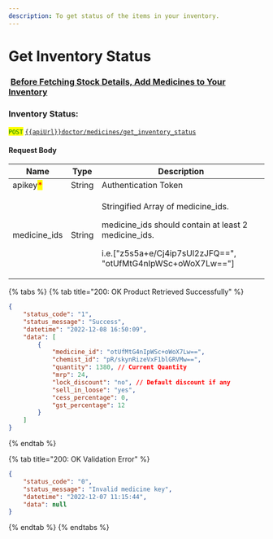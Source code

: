 ```yaml
---
description: To get status of the items in your inventory.
---
```


# Get Inventory Status

### <img src="https://static.vecteezy.com/system/resources/thumbnails/018/930/572/small/youtube-logo-youtube-icon-transparent-free-png.png" alt="" data-size="line"> [Before Fetching Stock Details, Add Medicines to Your Inventory](https://youtu.be/v29o6YEsocc?si=WM0nJ2BmAuye7tNE)

### Inventory Status:

<mark style="color:green;">`POST`</mark>  [`{{apiUrl}}doctor/medicines/get_inventory_status`](https://api.evitalrx.in/v1/doctor/medicines/get_inventory_status)

#### Request Body

| Name                                     | Type   | Description                                                                                                                                                                              |
| ---------------------------------------- | ------ | ---------------------------------------------------------------------------------------------------------------------------------------------------------------------------------------- |
| apikey<mark style="color:red;">\*</mark> | String | Authentication Token                                                                                                                                                                     |
| medicine\_ids                            | String | <p>Stringified Array of medicine_ids.​</p><p></p><p>medicine_ids should contain at least 2 medicine_ids.​ </p><p></p><p>i.e.["z5s5a+e/Cj4ip7sUl2zJFQ==", "otUfMtG4nIpWSc+oWoX7Lw=="]</p> |

{% tabs %}
{% tab title="200: OK Product Retrieved Successfully" %}
```json
{
    "status_code": "1",
    "status_message": "Success",
    "datetime": "2022-12-08 16:50:09",
    "data": [
        {
            "medicine_id": "otUfMtG4nIpWSc+oWoX7Lw==",
            "chemist_id": "pR/skynRizeVxF1blGRVMw==",
            "quantity": 1380, // Current Quantity
            "mrp": 24,
            "lock_discount": "no", // Default discount if any
            "sell_in_loose": "yes",
            "cess_percentage": 0,
            "gst_percentage": 12
        }
    ]
}
```
{% endtab %}

{% tab title="200: OK Validation Error" %}
```json
{
    "status_code": "0",
    "status_message": "Invalid medicine key",
    "datetime": "2022-12-07 11:15:44",
    "data": null
}
```
{% endtab %}
{% endtabs %}
